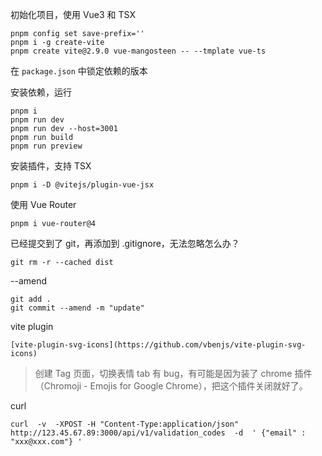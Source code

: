 初始化项目，使用 Vue3 和 TSX

```
pnpm config set save-prefix=''
pnpm i -g create-vite
pnpm create vite@2.9.0 vue-mangosteen -- --tmplate vue-ts
```

在 `package.json` 中锁定依赖的版本

安装依赖，运行

```
pnpm i
pnpm run dev
pnpm run dev --host=3001
pnpm run build
pnpm run preview
```

安装插件，支持 TSX

```
pnpm i -D @vitejs/plugin-vue-jsx
```

使用 Vue Router

```
pnpm i vue-router@4
```

已经提交到了 git，再添加到 .gitignore，无法忽略怎么办？

```
git rm -r --cached dist
```

--amend

```
git add .
git commit --amend -m "update"
```

vite plugin

```
[vite-plugin-svg-icons](https://github.com/vbenjs/vite-plugin-svg-icons)
```

> 创建 Tag 页面，切换表情 tab 有 bug，有可能是因为装了 chrome 插件（Chromoji - Emojis for Google Chrome），把这个插件关闭就好了。

curl
```
curl  -v  -XPOST -H "Content-Type:application/json"  http://123.45.67.89:3000/api/v1/validation_codes  -d  ' {"email" : "xxx@xxx.com"} '

```
